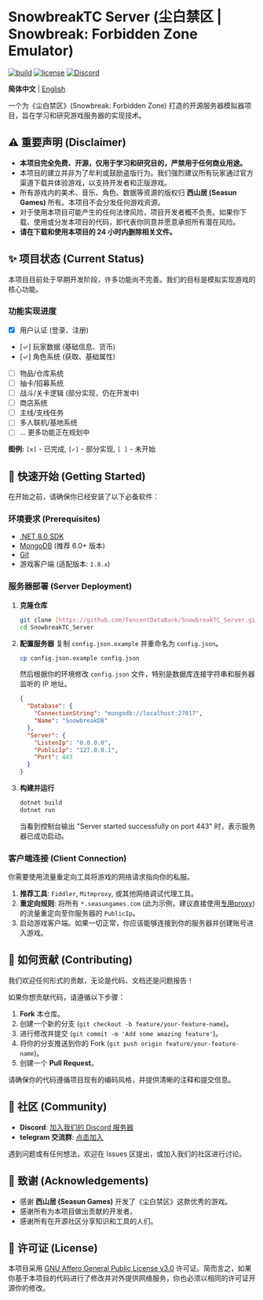 # SnowbreakTC Server (尘白禁区 | Snowbreak: Forbidden Zone Emulator)

[![build](https://img.shields.io/badge/build-passing-brightgreen.svg)](https://github.com/TencentDataBank/SnowbreakTC_Server/actions)
[![license](https://img.shields.io/badge/license-AGPL--3.0-blue.svg)](https://github.com/TencentDataBank/SnowbreakTC_Server/blob/main/LICENSE)
[![Discord](https://img.shields.io/discord/123456789.svg?logo=discord&color=7289DA)](https://discord.gg/your-invite-code)

**简体中文** | [English](./README_en.md)

一个为《尘白禁区》(Snowbreak: Forbidden Zone) 打造的开源服务器模拟器项目，旨在学习和研究游戏服务器的实现技术。

## ⚠️ 重要声明 (Disclaimer)

* **本项目完全免费、开源，仅用于学习和研究目的，严禁用于任何商业用途。**
* 本项目的建立并非为了牟利或鼓励盗版行为。我们强烈建议所有玩家通过官方渠道下载并体验游戏，以支持开发者和正版游戏。
* 所有游戏内的美术、音乐、角色、数据等资源的版权归 **西山居 (Seasun Games)** 所有。本项目不会分发任何游戏资源。
* 对于使用本项目可能产生的任何法律风险，项目开发者概不负责。如果你下载、使用或分发本项目的代码，即代表你同意并愿意承担所有潜在风险。
* **请在下载和使用本项目的 24 小时内删除相关文件。**

## ✨ 项目状态 (Current Status)

本项目目前处于早期开发阶段，许多功能尚不完善。我们的目标是模拟实现游戏的核心功能。

### 功能实现进度

* [x] 用户认证 (登录、注册)
* [✓] 玩家数据 (基础信息、货币)
* [✓] 角色系统 (获取、基础属性)
* [ ] 物品/仓库系统
* [ ] 抽卡/招募系统
* [ ] 战斗/关卡逻辑 (部分实现，仍在开发中)
* [ ] 商店系统
* [ ] 主线/支线任务
* [ ] 多人联机/基地系统
* [ ] ... 更多功能正在规划中

**图例:** `[x]` - 已完成, `[✓]` - 部分实现, `[ ]` - 未开始

## 🚀 快速开始 (Getting Started)

在开始之前，请确保你已经安装了以下必备软件：

### 环境要求 (Prerequisites)

* [.NET 8.0 SDK](https://dotnet.microsoft.com/download/dotnet/8.0)
* [MongoDB](https://www.mongodb.com/try/download/community) (推荐 6.0+ 版本)
* [Git](https://git-scm.com/downloads/)
* 游戏客户端 (适配版本: `1.8.x`)

### 服务器部署 (Server Deployment)

1.  **克隆仓库**
    ```bash
    git clone [https://github.com/TencentDataBank/SnowbreakTC_Server.git](https://github.com/TencentDataBank/SnowbreakTC_Server.git)
    cd SnowbreakTC_Server
    ```

2.  **配置服务器**
    复制 `config.json.example` 并重命名为 `config.json`。
    ```bash
    cp config.json.example config.json
    ```
    然后根据你的环境修改 `config.json` 文件，特别是数据库连接字符串和服务器监听的 IP 地址。
    ```json
    {
      "Database": {
        "ConnectionString": "mongodb://localhost:27017",
        "Name": "SnowbreakDB"
      },
      "Server": {
        "ListenIp": "0.0.0.0",
        "PublicIp": "127.0.0.1",
        "Port": 443
      }
    }
    ```

3.  **构建并运行**
    ```bash
    dotnet build
    dotnet run
    ```
    当看到控制台输出 "Server started successfully on port 443" 时，表示服务器已成功启动。

### 客户端连接 (Client Connection)

你需要使用流量重定向工具将游戏的网络请求指向你的私服。

1.  **推荐工具**: `Fiddler`, `Mitmproxy`, 或其他网络调试代理工具。
2.  **重定向规则**: 将所有 `*.seasungames.com` (此为示例，建议直接使用[专用proxy](https://github.com/TencentDataBank/STC_Proxy)) 的流量重定向至你服务器的 `PublicIp`。
3.  启动游戏客户端。如果一切正常，你应该能够连接到你的服务器并创建账号进入游戏。

## 🤝 如何贡献 (Contributing)

我们欢迎任何形式的贡献，无论是代码、文档还是问题报告！

如果你想贡献代码，请遵循以下步骤：

1.  **Fork** 本仓库。
2.  创建一个新的分支 (`git checkout -b feature/your-feature-name`)。
3.  进行修改并提交 (`git commit -m 'Add some amazing feature'`)。
4.  将你的分支推送到你的 Fork (`git push origin feature/your-feature-name`)。
5.  创建一个 **Pull Request**。

请确保你的代码遵循项目现有的编码风格，并提供清晰的注释和提交信息。

## 💬 社区 (Community)

* **Discord**: [加入我们的 Discord 服务器](https://www.bilibili.com/video/BV1GJ411x7h7)
* **telegram 交流群**: [点击加入](https://t.me/+NeVerGoNnAgivE–yOUUp)

遇到问题或有任何想法，欢迎在 Issues 区提出，或加入我们的社区进行讨论。

## 🙏 致谢 (Acknowledgements)

* 感谢 **西山居 (Seasun Games)** 开发了《尘白禁区》这款优秀的游戏。
* 感谢所有为本项目做出贡献的开发者。
* 感谢所有在开源社区分享知识和工具的人们。

## 📄 许可证 (License)

本项目采用 [GNU Affero General Public License v3.0](https://github.com/TencentDataBank/SnowbreakTC_Server_Public/blob/main/LICENSE) 许可证。简而言之，如果你基于本项目的代码进行了修改并对外提供网络服务，你也必须以相同的许可证开源你的修改。
